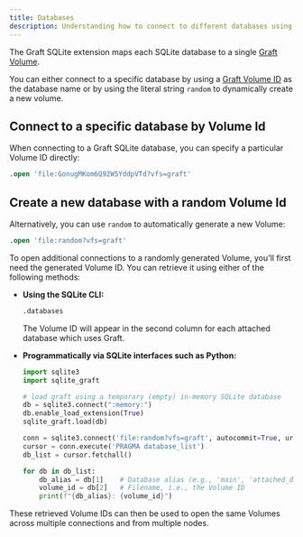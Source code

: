 ```yaml
---
title: Databases
description: Understanding how to connect to different databases using Graft
---
```


The Graft SQLite extension maps each SQLite database to a single [Graft Volume](/docs/concepts/volumes).

You can either connect to a specific database by using a [Graft Volume ID](/docs/concepts/volumes) as the database name or by using the literal string `random` to dynamically create a new volume.

## Connect to a specific database by Volume Id

When connecting to a Graft SQLite database, you can specify a particular Volume ID directly:

```sql
.open 'file:GonugMKom6Q92W5YddpVTd?vfs=graft'
```

## Create a new database with a random Volume Id

Alternatively, you can use `random` to automatically generate a new Volume:

```sql
.open 'file:random?vfs=graft'
```

To open additional connections to a randomly generated Volume, you'll first need the generated Volume ID. You can retrieve it using either of the following methods:

- **Using the SQLite CLI:**

  ```sql
  .databases
  ```

  The Volume ID will appear in the second column for each attached database which uses Graft.

- **Programmatically via SQLite interfaces such as Python:**

  ```python
  import sqlite3
  import sqlite_graft

  # load graft using a temporary (empty) in-memory SQLite database
  db = sqlite3.connect(":memory:")
  db.enable_load_extension(True)
  sqlite_graft.load(db)

  conn = sqlite3.connect('file:random?vfs=graft', autocommit=True, uri=True)
  cursor = conn.execute('PRAGMA database_list')
  db_list = cursor.fetchall()

  for db in db_list:
      db_alias = db[1]    # Database alias (e.g., 'main', 'attached_db')
      volume_id = db[2]   # Filename, i.e., the Volume ID
      print(f"{db_alias}: {volume_id}")
  ```

These retrieved Volume IDs can then be used to open the same Volumes across multiple connections and from multiple nodes.
